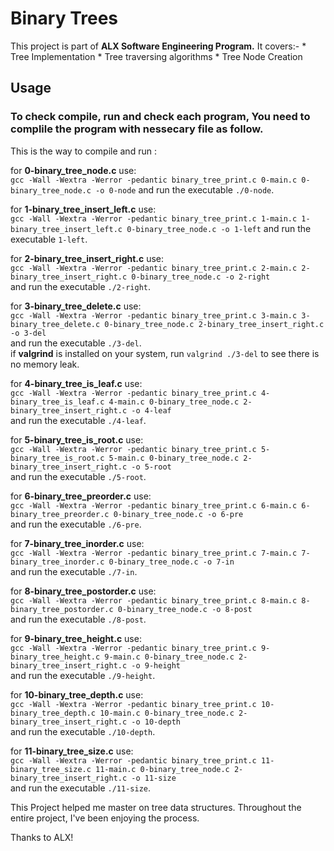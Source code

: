 <h1> Binary Trees</h1>

This project is part of <b>ALX Software Engineering Program.</b> It covers:- 
    * Tree Implementation
    * Tree traversing algorithms
    * Tree Node Creation


## Usage

### To check compile, run and check each program, You need to complile the program with nessecary file as follow.

This is the way to compile and run :

for <b>0-binary_tree_node.c</b> use:<br>
`gcc -Wall -Wextra -Werror -pedantic binary_tree_print.c 0-main.c 0-binary_tree_node.c -o 0-node`
and run the executable `./0-node`.

for <b>1-binary_tree_insert_left.c</b> use:<br>
`gcc -Wall -Wextra -Werror -pedantic binary_tree_print.c 1-main.c 1-binary_tree_insert_left.c 0-binary_tree_node.c -o 1-left`
and run the executable `1-left`.

for <b>2-binary_tree_insert_right.c</b> use:<br>
`gcc -Wall -Wextra -Werror -pedantic binary_tree_print.c 2-main.c 2-binary_tree_insert_right.c 0-binary_tree_node.c -o 2-right`<br>
and run the executable `./2-right`.

for <b>3-binary_tree_delete.c</b> use: <br>
`gcc -Wall -Wextra -Werror -pedantic binary_tree_print.c 3-main.c 3-binary_tree_delete.c 0-binary_tree_node.c 2-binary_tree_insert_right.c -o 3-del`<br>
and run the executable `./3-del`. <br>
if <b>valgrind</b> is installed on your system, run `valgrind ./3-del` to see there is no memory leak.

for <b>4-binary_tree_is_leaf.c</b> use:<br>
`gcc -Wall -Wextra -Werror -pedantic binary_tree_print.c 4-binary_tree_is_leaf.c 4-main.c 0-binary_tree_node.c 2-binary_tree_insert_right.c -o 4-leaf`<br>
and run the executable `./4-leaf`.

for <b>5-binary_tree_is_root.c</b> use:<br>
`gcc -Wall -Wextra -Werror -pedantic binary_tree_print.c 5-binary_tree_is_root.c 5-main.c 0-binary_tree_node.c 2-binary_tree_insert_right.c -o 5-root`<br>
and run the executable `./5-root`.

for <b>6-binary_tree_preorder.c</b> use:<br>
`gcc -Wall -Wextra -Werror -pedantic binary_tree_print.c 6-main.c 6-binary_tree_preorder.c 0-binary_tree_node.c -o 6-pre`<br>
and run the executable `./6-pre`.

for <b>7-binary_tree_inorder.c</b> use:<br>
`gcc -Wall -Wextra -Werror -pedantic binary_tree_print.c 7-main.c 7-binary_tree_inorder.c 0-binary_tree_node.c -o 7-in`<br>
and run the executable `./7-in`.

for <b>8-binary_tree_postorder.c</b> use:<br>
`gcc -Wall -Wextra -Werror -pedantic binary_tree_print.c 8-main.c 8-binary_tree_postorder.c 0-binary_tree_node.c -o 8-post`<br>
and run the executable `./8-post`.

for <b>9-binary_tree_height.c</b> use:<br>
`gcc -Wall -Wextra -Werror -pedantic binary_tree_print.c 9-binary_tree_height.c 9-main.c 0-binary_tree_node.c 2-binary_tree_insert_right.c -o 9-height`<br>
and run the executable `./9-height`.


for <b>10-binary_tree_depth.c</b> use:<br>
`gcc -Wall -Wextra -Werror -pedantic binary_tree_print.c 10-binary_tree_depth.c 10-main.c 0-binary_tree_node.c 2-binary_tree_insert_right.c -o 10-depth`<br>
and run the executable `./10-depth`.

for <b>11-binary_tree_size.c</b> use:<br>
`gcc -Wall -Wextra -Werror -pedantic binary_tree_print.c 11-binary_tree_size.c 11-main.c 0-binary_tree_node.c 2-binary_tree_insert_right.c -o 11-size`<br>
and run the executable `./11-size`.


This Project helped me master on tree data structures. Throughout the entire project, I've been enjoying the process.

Thanks to ALX!